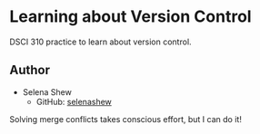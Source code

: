 # Learning about Version Control 
DSCI 310 practice to learn about version control.

## Author

- Selena Shew
  - GitHub: [selenashew](https://github.com/selenashew)

Solving merge conflicts takes conscious effort, but I can do it!
